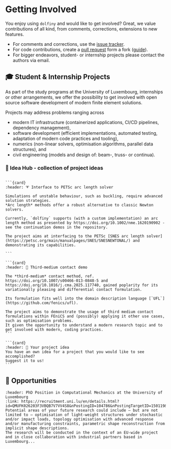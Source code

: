 # Getting Involved

You enjoy using `dolfiny` and would like to get involved?
Great, we value contributions of all kind, from comments, corrections, extensions to new features.

- For comments and corrections, use the [issue tracker](https://github.com/fenics-dolfiny/dolfiny/issues).
- For code contributions, create a [pull request](https://github.com/fenics-dolfiny/dolfiny/pulls) form a fork ([guide](https://docs.github.com/en/pull-requests/collaborating-with-pull-requests/proposing-changes-to-your-work-with-pull-requests/creating-a-pull-request-from-a-fork)).
- For bigger endeavors, student- or internship projects please contact the authors via email. 

## 🎓 Student & Internship Projects

As part of the study programs at the University of Luxembourg, internships or other arrangements, we offer the possibility to get involved with open source software development of modern finite element solutions.

Projects may address problems ranging across
- modern IT infrastructure (containerized applications, CI/CD pipelines, dependency management),
- software development (efficient implementations, automated testing, adaptation of modern code practices and tooling),
- numerics (non-linear solvers, optimisation algorithms, parallel data structures), and
- civil engineering (models and design of: beam-, truss- or continua).


### 📁 Idea Hub - collection of project ideas

````{grid} 2

```{card}
:header: ➰ Interface to PETSc arc length solver

Simulations of unstable behaviour, such as buckling, require advanced solution strategies.
*Arc length* methods offer a robust alternative to classic Newton solvers.

Currently, `dolfiny` supports (with a custom implementation) an arc length method as presented by https://doi.org/10.1002/nme.1620190902 - see the continuation demos in the repository.

The project aims at interfacing to the PETSc [SNES arc length solver](https://petsc.org/main/manualpages/SNES/SNESNEWTONAL/) and demonstrating its capabilities.

```

```{card}
:header: 🤝 Third-medium contact demo

The *third-medium* contact method, ref. https://doi.org/10.1007/s00466-013-0848-5 and https://doi.org/10.1016/j.cma.2025.117740, gained poplarity for its variationally pleasing and differential contact formulation.

Its formulation fits well into the domain description language [`UFL`](https://github.com/fenics/ufl).

The project aims to demonstrate the usage of third medium contact formulations within FEniCS and (possibly) applying it other use cases, such as optimisation problems.
It given the opportunity to understand a modern research topic and to get involved with modern, coding practices.
```

```{card}
:header: 📝 Your project idea
You have an own idea for a project that you would like to see accomplished?
Suggest it to us!
```

````

## 📢 Opportunities 

```{card}
:header: PhD Position in Computational Mechanics at the University of Luxembourg
:link: https://recruitment.uni.lu/en/details.html?id=QMUFK026203F3VBQB7V7VV4S8&nPostingID=104786&nPostingTargetID=150119&mask=karriereseiten&lg=UK
Potential areas of your future research could include – but are not limited to – optimisation of light-weight structures under stochastic and/or impact loads, topology optimisation with advanced response and/or manufacturing constraints, parametric shape reconstruction from implicit shape descriptions.
The research will be conducted in the context of an EU-wide project and in close collaboration with industrial partners based in Luxembourg...
```
